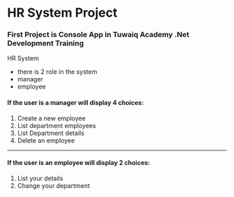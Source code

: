 # HR System Project
### First Project is Console App in Tuwaiq Academy .Net Development Training
HR System
- there is 2  role in the system 
- manager 
- employee 

#### If the user is a manager will display 4 choices:
1. Create a new employee
2. List department employees
3. List Department details
4. Delete an employee

_______________________
#### If the user is an employee will display 2 choices:
1. List your details
2. Change your department

